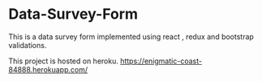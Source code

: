# Data-Survey-Form

This is a data survey form implemented using react , redux and bootstrap validations.

This project is hosted on heroku.
https://enigmatic-coast-84888.herokuapp.com/
